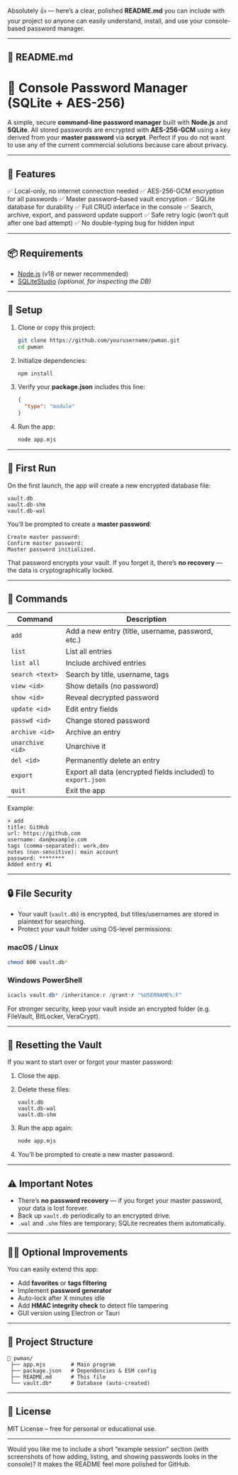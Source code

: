 Absolutely 👍 — here’s a clear, polished **README.md** you can include with your project so anyone can easily understand, install, and use your console-based password manager.

---

## 📘 README.md

# 🔐 Console Password Manager (SQLite + AES-256)

A simple, secure **command-line password manager** built with **Node.js** and **SQLite**.
All stored passwords are encrypted with **AES-256-GCM** using a key derived from your **master password** via **scrypt**. Perfect if you do not want to use any of the current commercial solutions because care about privacy. 

---

## 🚀 Features

✅ Local-only, no internet connection needed
✅ AES-256-GCM encryption for all passwords
✅ Master password–based vault encryption
✅ SQLite database for durability
✅ Full CRUD interface in the console
✅ Search, archive, export, and password update support
✅ Safe retry logic (won’t quit after one bad attempt)
✅ No double-typing bug for hidden input

---

## 📦 Requirements

* [Node.js](https://nodejs.org) (v18 or newer recommended)
* [SQLiteStudio](https://sqlitestudio.pl/) *(optional, for inspecting the DB)*

---

## 🧰 Setup

1. Clone or copy this project:

   ```bash
   git clone https://github.com/yourusername/pwman.git
   cd pwman
   ```

2. Initialize dependencies:

   ```bash
   npm install
   ```

3. Verify your **package.json** includes this line:

   ```json
   {
     "type": "module"
   }
   ```

4. Run the app:

   ```bash
   node app.mjs
   ```

---

## 🔑 First Run

On the first launch, the app will create a new encrypted database file:

```
vault.db
vault.db-shm
vault.db-wal
```

You’ll be prompted to create a **master password**:

```
Create master password:
Confirm master password:
Master password initialized.
```

That password encrypts your vault. If you forget it, there’s **no recovery** — the data is cryptographically locked.

---

## 🧭 Commands

| Command          | Description                                                  |
| ---------------- | ------------------------------------------------------------ |
| `add`            | Add a new entry (title, username, password, etc.)            |
| `list`           | List all entries                                             |
| `list all`       | Include archived entries                                     |
| `search <text>`  | Search by title, username, tags                              |
| `view <id>`      | Show details (no password)                                   |
| `show <id>`      | Reveal decrypted password                                    |
| `update <id>`    | Edit entry fields                                            |
| `passwd <id>`    | Change stored password                                       |
| `archive <id>`   | Archive an entry                                             |
| `unarchive <id>` | Unarchive it                                                 |
| `del <id>`       | Permanently delete an entry                                  |
| `export`         | Export all data (encrypted fields included) to `export.json` |
| `quit`           | Exit the app                                                 |

Example:

```
> add
title: GitHub
url: https://github.com
username: dan@example.com
tags (comma-separated): work,dev
notes (non-sensitive): main account
password: ********
Added entry #1
```

---

## 🔒 File Security

* Your vault (`vault.db`) is encrypted, but titles/usernames are stored in plaintext for searching.
* Protect your vault folder using OS-level permissions:

### macOS / Linux

```bash
chmod 600 vault.db*
```

### Windows PowerShell

```powershell
icacls vault.db* /inheritance:r /grant:r "%USERNAME%:F"
```

For stronger security, keep your vault inside an encrypted folder (e.g. FileVault, BitLocker, VeraCrypt).

---

## 🧹 Resetting the Vault

If you want to start over or forgot your master password:

1. Close the app.
2. Delete these files:

   ```
   vault.db
   vault.db-wal
   vault.db-shm
   ```
3. Run the app again:

   ```bash
   node app.mjs
   ```
4. You’ll be prompted to create a new master password.

---

## ⚠️ Important Notes

* There’s **no password recovery** — if you forget your master password, your data is lost forever.
* Back up `vault.db` periodically to an encrypted drive.
* `.wal` and `.shm` files are temporary; SQLite recreates them automatically.

---

## 🧑‍💻 Optional Improvements

You can easily extend this app:

* Add **favorites** or **tags filtering**
* Implement **password generator**
* Auto-lock after X minutes idle
* Add **HMAC integrity check** to detect file tampering
* GUI version using Electron or Tauri

---

## 📁 Project Structure

```
📂 pwman/
 ├── app.mjs        # Main program
 ├── package.json   # Dependencies & ESM config
 ├── README.md      # This file
 └── vault.db*      # Database (auto-created)
```

---

## 📜 License

MIT License – free for personal or educational use.

---

Would you like me to include a short “example session” section (with screenshots of how adding, listing, and showing passwords looks in the console)? It makes the README feel more polished for GitHub.
